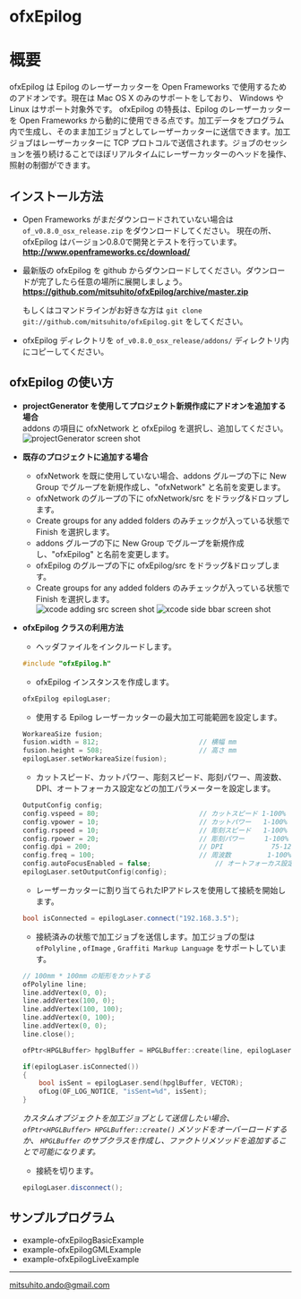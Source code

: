 ofxEpilog
=========

# 概要
ofxEpilog は Epilog のレーザーカッターを Open Frameworks で使用するためのアドオンです。現在は Mac OS X のみのサポートをしており、 Windows や Linux はサポート対象外です。
ofxEpilog の特長は、Epilog のレーザーカッターを Open Frameworks から動的に使用できる点です。加工データをプログラム内で生成し、そのまま加工ジョブとしてレーザーカッターに送信できます。加工ジョブはレーザーカッターに TCP プロトコルで送信されます。ジョブのセッションを張り続けることでほぼリアルタイムにレーザーカッターのヘッドを操作、照射の制御ができます。


インストール方法
---
* Open Frameworks がまだダウンロードされていない場合は `of_v0.8.0_osx_release.zip` をダウンロードしてください。
  現在の所、ofxEpilog はバージョン0.8.0で開発とテストを行っています。  
  **<http://www.openframeworks.cc/download/>**

* 最新版の ofxEpilog を github からダウンロードしてください。ダウンロードが完了したら任意の場所に展開しましょう。  
  **<https://github.com/mitsuhito/ofxEpilog/archive/master.zip>**
  
  もしくはコマンドラインがお好きな方は `git clone git://github.com/mitsuhito/ofxEpilog.git` をしてください。  

* ofxEpilog ディレクトリを `of_v0.8.0_osx_release/addons/` ディレクトリ内にコピーしてください。
  

ofxEpilog の使い方
---
* __projectGenerator を使用してプロジェクト新規作成にアドオンを追加する場合__  
    addons の項目に ofxNetwork と ofxEpilog を選択し、追加してください。  
    ![projectGenerator screen shot](https://github.com/mitsuhito/ofxEpilog/blob/master/ofxEpilogAddonUsage1.png)

* __既存のプロジェクトに追加する場合__
    * ofxNetwork を既に使用していない場合、addons グループの下に New Group でグループを新規作成し、"ofxNetwork" と名前を変更します。
    * ofxNetwork のグループの下に ofxNetwork/src をドラッグ&ドロップします。
    * Create groups for any added folders のみチェックが入っている状態で Finish を選択します。
    * addons グループの下に New Group でグループを新規作成し、"ofxEpilog" と名前を変更します。
    * ofxEpilog のグループの下に ofxEpilog/src をドラッグ&ドロップします。
    * Create groups for any added folders のみチェックが入っている状態で Finish を選択します。  
    ![xcode adding src screen shot](https://github.com/mitsuhito/ofxEpilog/blob/master/ofxEpilogAddonUsage2.png)
    ![xcode side bbar screen shot](https://github.com/mitsuhito/ofxEpilog/blob/master/ofxEpilogAddonUsage3.png)


* __ofxEpilog クラスの利用方法__  

    * ヘッダファイルをインクルードします。
    ```cpp
    #include "ofxEpilog.h"
    ```  

    * ofxEpilog インスタンスを作成します。
    ```cpp
    ofxEpilog epilogLaser;
    ```  

    * 使用する Epilog レーザーカッターの最大加工可能範囲を設定します。
    ```cpp
    WorkareaSize fusion;
    fusion.width = 812;				    		// 横幅 mm
    fusion.height = 508;			    		// 高さ mm
    epilogLaser.setWorkareaSize(fusion);
    ```  

    * カットスピード、カットパワー、彫刻スピード、彫刻パワー、周波数、DPI、オートフォーカス設定などの加工パラメーターを設定します。
    ```cpp
    OutputConfig config;
    config.vspeed = 80;				    		// カットスピード 1-100%
    config.vpower = 10;				    		// カットパワー   1-100%
    config.rspeed = 10;				    		// 彫刻スピード   1-100%
    config.rpower = 20;				    		// 彫刻パワー     1-100%
    config.dpi = 200;				        	// DPI            75-1200
    config.freq = 100;				        	// 周波数         1-100%
    config.autoFocusEnabled = false;				// オートフォーカス設定
    epilogLaser.setOutputConfig(config);
    ```  

    * レーザーカッターに割り当てられたIPアドレスを使用して接続を開始します。
    ```cpp
    bool isConnected = epilogLaser.connect("192.168.3.5");
    ```  

    * 接続済みの状態で加工ジョブを送信します。加工ジョブの型は `ofPolyline` , `ofImage` , `Graffiti Markup Language` をサポートしています。
    ```cpp
    // 100mm * 100mm の矩形をカットする
    ofPolyline line;
    line.addVertex(0, 0);
    line.addVertex(100, 0);
    line.addVertex(100, 100);
    line.addVertex(0, 100);
    line.addVertex(0, 0);
    line.close();
    
    ofPtr<HPGLBuffer> hpglBuffer = HPGLBuffer::create(line, epilogLaser.getOutputConfig());
    
    if(epilogLaser.isConnected())
    {
    	bool isSent = epilogLaser.send(hpglBuffer, VECTOR);
    	ofLog(OF_LOG_NOTICE, "isSent=%d", isSent);
    }
    ```  

    _カスタムオブジェクトを加工ジョブとして送信したい場合、 `ofPtr<HPGLBuffer> HPGLBuffer::create()` メソッドをオーバーロードするか、 `HPGLBuffer` のサブクラスを作成し、ファクトリメソッドを追加することで可能になります。_  

    * 接続を切ります。    
    ```cpp
    epilogLaser.disconnect();
    ```  

サンプルプログラム
---
* example-ofxEpilogBasicExample
* example-ofxEpilogGMLExample
* example-ofxEpilogLiveExample


---
mitsuhito.ando@gmail.com
